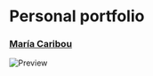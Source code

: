 # Personal portfolio
### [María Caribou](https://mariacaribou.github.io/)
![Preview](https://mariacaribou.github.io/img/images/portfolio-preview.png)